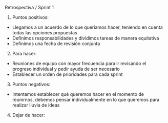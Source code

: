 Retrospectiva / Sprint 1
1. Puntos positivos:
- Llegamos a un acuerdo de lo que queríamos hacer, teniendo en cuenta todas las opciones propuestas
- Definimos responsabilidades y dividimos tareas de manera equitativa
- Definimos una fecha de revisión conjunta
2. Para hacer:
- Reuniones de equipo con mayor frecuencia para ir revisando el progreso individual y pedir ayuda de ser necesario
- Establecer un orden de prioridades para cada sprint
3. Puntos negativos:
- Intentamos establecer qué queremos hacer en el momento de reunirnos, debemos pensar individualmente en lo que queremos para realizar lluvia de ideas
4. Dejar de hacer:

